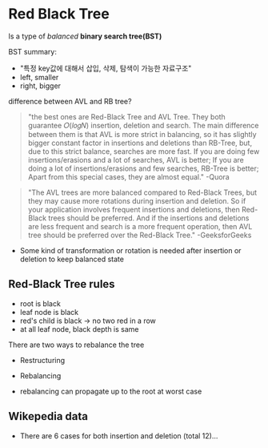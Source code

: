 # Red Black Tree
Is a type of *balanced* **binary search tree(BST)**

BST summary:
* "특정 key값에 대해서 삽입, 삭제, 탐색이 가능한 자료구조"
* left, smaller
* right, bigger


difference between AVL and RB tree?
> "the best ones are Red-Black Tree and AVL Tree. They both guarantee  𝑂(𝑙𝑜𝑔𝑁)  insertion, deletion and search. The main difference between them is that AVL is more strict in balancing, so it has slightly bigger constant factor in insertions and deletions than RB-Tree, but, due to this strict balance, searches are more fast. If you are doing few insertions/erasions and a lot of searches, AVL is better; If you are doing a lot of insertions/erasions and few searches, RB-Tree is better; Apart from this special cases, they are almost equal." -Quora

> "The AVL trees are more balanced compared to Red-Black Trees, but they may cause more rotations during insertion and deletion. So if your application involves frequent insertions and deletions, then Red-Black trees should be preferred. And if the insertions and deletions are less frequent and search is a more frequent operation, then AVL tree should be preferred over the Red-Black Tree." -GeeksforGeeks

* Some kind of transformation or rotation is needed after insertion or deletion to keep balanced state

## Red-Black Tree rules
* root is black
* leaf node is black
* red's child is black -> no two red in a row
* at all leaf node, black depth is same

There are two ways to rebalance the tree
* Restructuring 
* Rebalancing

* rebalancing can propagate up to the root at worst case


## Wikepedia data
* There are 6 cases for both insertion and deletion (total 12)...
